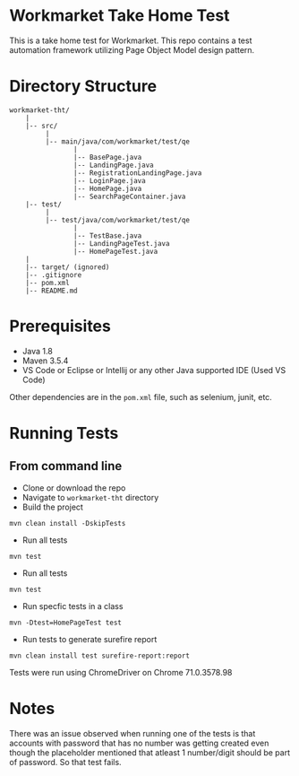 # Workmarket Take Home Test

This is a take home test for Workmarket. This repo contains a test automation framework utilizing Page Object Model design pattern.

# Directory Structure

```
workmarket-tht/
    |
    |-- src/
         |
         |-- main/java/com/workmarket/test/qe
                |
                |-- BasePage.java
                |-- LandingPage.java
                |-- RegistrationLandingPage.java
                |-- LoginPage.java
                |-- HomePage.java
                |-- SearchPageContainer.java
    |-- test/
         |
         |-- test/java/com/workmarket/test/qe
                |
                |-- TestBase.java
                |-- LandingPageTest.java
                |-- HomePageTest.java
    |
    |-- target/ (ignored)
    |-- .gitignore
    |-- pom.xml
    |-- README.md
```
# Prerequisites

* Java 1.8
* Maven 3.5.4
* VS Code or Eclipse or Intellij or any other Java supported IDE (Used VS Code)

Other dependencies are in the `pom.xml` file, such as selenium, junit, etc.

# Running Tests

## From command line

* Clone or download the repo
* Navigate to `workmarket-tht` directory
* Build the project
```
mvn clean install -DskipTests
```
* Run all tests
```
mvn test
```

* Run all tests
```
mvn test
```
* Run specfic tests in a class
```
mvn -Dtest=HomePageTest test
```

* Run tests to generate surefire report
```
mvn clean install test surefire-report:report
```

Tests were run using ChromeDriver on Chrome 71.0.3578.98

# Notes

There was an issue observed when running one of the tests is that accounts with password that has no number was getting created even though the placeholder mentioned that atleast 1 number/digit should be part of password. So that test fails.
